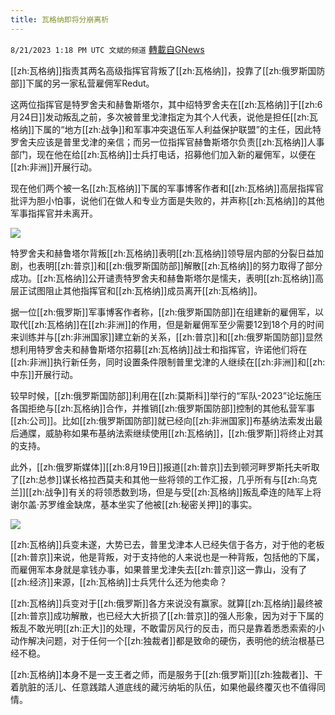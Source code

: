 ```yaml
---
title: 瓦格纳即将分崩离析
---
```

`8/21/2023 1:18 PM UTC 文斌的频道` [轉載自GNews](https://gnews.org/articles/1578776)

[[zh:瓦格纳]]指责其两名高级指挥官背叛了[[zh:瓦格纳]]，投靠了[[zh:俄罗斯国防部]]下属的另一家私营雇佣军Redut。  

这两位指挥官是特罗舍夫和赫鲁斯塔尔，其中绍特罗舍夫在[[zh:瓦格纳]]于[[zh:6月24日]]发动叛乱之前，多次被普里戈津指定为其个人代表，说他是担任[[zh:瓦格纳]]下属的“地方[[zh:战争]]和军事冲突退伍军人利益保护联盟”的主任，因此特罗舍夫应该是普里戈津的亲信；而另一位指挥官赫鲁斯塔尔负责[[zh:瓦格纳]]人事部门，现在他在给[[zh:瓦格纳]]士兵打电话，招募他们加入新的雇佣军，以便在[[zh:非洲]]开展行动。

现在他们两个被一名[[zh:瓦格纳]]下属的军事博客作者和[[zh:瓦格纳]]高层指挥官批评为胆小怕事，说他们在做人和专业方面是失败的，并声称[[zh:瓦格纳]]的其他军事指挥官并未离开。

![](https://mmbiz.qpic.cn/sz_mmbiz_jpg/8jjhVZhML45Oqa5icuRo4ktp4Tdd2ic03NNZwsp29noXHTh7q5CuQicplnVbs6yJUCqox1ctD0iaB0s9jicFolV5zGQ/0?wx_fmt=jpeg)

特罗舍夫和赫鲁塔尔背叛[[zh:瓦格纳]]表明[[zh:瓦格纳]]领导层内部的分裂日益加剧，也表明[[zh:普京]]和[[zh:俄罗斯国防部]]解散[[zh:瓦格纳]]的努力取得了部分成功。[[zh:瓦格纳]]公开谴责特罗舍夫和赫鲁斯塔尔是懦夫，表明[[zh:瓦格纳]]高层正试图阻止其他指挥官和[[zh:瓦格纳]]成员离开[[zh:瓦格纳]]。

据一位[[zh:俄罗斯]]军事博客作者称，[[zh:俄罗斯国防部]]在组建新的雇佣军，以取代[[zh:瓦格纳]]在[[zh:非洲]]的作用，但是新雇佣军至少需要12到18个月的时间来训练并与[[zh:非洲国家]]建立新的关系，[[zh:普京]]和[[zh:俄罗斯国防部]]显然想利用特罗舍夫和赫鲁斯塔尔招募[[zh:瓦格纳]]战士和指挥官，许诺他们将在[[zh:非洲]]执行新任务，同时设置条件限制普里戈津的人继续在[[zh:非洲]]和[[zh:中东]]开展行动。

较早时候，[[zh:俄罗斯国防部]]利用在[[zh:莫斯科]]举行的“军队-2023”论坛施压各国拒绝与[[zh:瓦格纳]]合作，并推销[[zh:俄罗斯国防部]]控制的其他私营军事[[zh:公司]]。比如[[zh:俄罗斯国防部]]就已经向[[zh:非洲国家]]布基纳法索发出最后通牒，威胁称如果布基纳法索继续使用[[zh:瓦格纳]]，[[zh:俄罗斯]]将终止对其的支持。

此外，[[zh:俄罗斯媒体]][[zh:8月19日]]报道[[zh:普京]]去到顿河畔罗斯托夫听取了[[zh:总参]]谋长格拉西莫夫和其他一些将领的工作汇报，几乎所有与[[zh:乌克兰]][[zh:战争]]有关的将领悉数到场，但是与受[[zh:瓦格纳]]叛乱牵连的陆军上将谢尔盖·苏罗维金缺席，基本坐实了他被[[zh:秘密关押]]的事实。

![](https://mmbiz.qpic.cn/sz_mmbiz_jpg/8jjhVZhML45Oqa5icuRo4ktp4Tdd2ic03NY1ehsXNSAWm8ju0icHo0TPXB3Nk84x6842rLFEiarEnyWic1IiaYPRQVGw/0?wx_fmt=jpeg)

[[zh:瓦格纳]]兵变未遂，大势已去，普里戈津本人已经失信于各方，对于他的老板[[zh:普京]]来说，他是背叛，对于支持他的人来说也是一种背叛，包括他的下属，而雇佣军本身就是拿钱办事，如果普里戈津失去[[zh:普京]]这一靠山，没有了[[zh:经济]]来源，[[zh:瓦格纳]]士兵凭什么还为他卖命？

[[zh:瓦格纳]]兵变对于[[zh:俄罗斯]]各方来说没有赢家。就算[[zh:瓦格纳]]最终被[[zh:普京]]成功解散，也已经大大折损了[[zh:普京]]的强人形象，因为对于下属的叛乱不敢光明[[zh:正大]]的处理，不敢雷厉风行的反击，而只是靠着悉悉索索的小动作解决问题，对于任何一个[[zh:独裁者]]都是致命的硬伤，表明他的统治根基已经不稳。

[[zh:瓦格纳]]本身不是一支王者之师，而是服务于[[zh:俄罗斯]][[zh:独裁者]]、干着肮脏的活儿、任意践踏人道底线的藏污纳垢的队伍，如果他最终覆灭也不值得同情。
